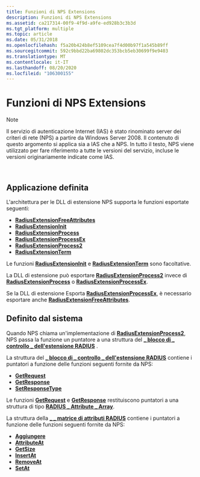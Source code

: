 ```yaml
---
title: Funzioni di NPS Extensions
description: Funzioni di NPS Extensions
ms.assetid: ca217314-00f9-4f9d-a9fe-ed928b3c3b3d
ms.tgt_platform: multiple
ms.topic: article
ms.date: 05/31/2018
ms.openlocfilehash: f5a20b424b8ef5109cea7f4d00b97f1a545b89ff
ms.sourcegitcommit: 592c9bbd22ba69802dc353bcb5eb30699f9e9403
ms.translationtype: MT
ms.contentlocale: it-IT
ms.lasthandoff: 08/20/2020
ms.locfileid: "106300155"
---
```

# <a name="nps-extensions-functions"></a>Funzioni di NPS Extensions

> [!Note]  
> Il servizio di autenticazione Internet (IAS) è stato rinominato server dei criteri di rete (NPS) a partire da Windows Server 2008. Il contenuto di questo argomento si applica sia a IAS che a NPS. In tutto il testo, NPS viene utilizzato per fare riferimento a tutte le versioni del servizio, incluse le versioni originariamente indicate come IAS.

 

## <a name="application-defined"></a>Applicazione definita

L'architettura per le DLL di estensione NPS supporta le funzioni esportate seguenti:

-   [**RadiusExtensionFreeAttributes**](/windows/desktop/api/authif/nc-authif-pradius_extension_free_attributes)
-   [**RadiusExtensionInit**](/windows/desktop/api/authif/nc-authif-pradius_extension_init)
-   [**RadiusExtensionProcess**](/windows/desktop/api/authif/nc-authif-pradius_extension_process)
-   [**RadiusExtensionProcessEx**](/windows/desktop/api/authif/nc-authif-pradius_extension_process_ex)
-   [**RadiusExtensionProcess2**](/windows/desktop/api/authif/nc-authif-pradius_extension_process_2)
-   [**RadiusExtensionTerm**](/windows/desktop/api/authif/nc-authif-pradius_extension_term)

Le funzioni [**RadiusExtensionInit**](/windows/desktop/api/authif/nc-authif-pradius_extension_init) e [**RadiusExtensionTerm**](/windows/desktop/api/authif/nc-authif-pradius_extension_term) sono facoltative.

La DLL di estensione può esportare [**RadiusExtensionProcess2**](/windows/desktop/api/authif/nc-authif-pradius_extension_process_2) invece di [**RadiusExtensionProcess**](/windows/desktop/api/authif/nc-authif-pradius_extension_process) o [**RadiusExtensionProcessEx**](/windows/desktop/api/authif/nc-authif-pradius_extension_process_ex).

Se la DLL di estensione Esporta [**RadiusExtensionProcessEx**](/windows/desktop/api/authif/nc-authif-pradius_extension_process_ex), è necessario esportare anche [**RadiusExtensionFreeAttributes**](/windows/desktop/api/authif/nc-authif-pradius_extension_free_attributes).

## <a name="system-defined"></a>Definito dal sistema

Quando NPS chiama un'implementazione di [**RadiusExtensionProcess2**](/windows/desktop/api/authif/nc-authif-pradius_extension_process_2), NPS passa la funzione un puntatore a una struttura del [**\_ blocco di \_ controllo \_ dell'estensione RADIUS**](/windows/desktop/api/authif/ns-authif-radius_extension_control_block) .

La struttura del [**\_ blocco di \_ controllo \_ dell'estensione RADIUS**](/windows/desktop/api/authif/ns-authif-radius_extension_control_block) contiene i puntatori a funzione delle funzioni seguenti fornite da NPS:

-   [**GetRequest**](/previous-versions/ms688263(v=vs.85))
-   [**GetResponse**](/previous-versions/ms688270(v=vs.85))
-   [**SetResponseType**](/previous-versions/ms688462(v=vs.85))

Le funzioni [**GetRequest**](/previous-versions/ms688263(v=vs.85)) e [**GetResponse**](/previous-versions/ms688270(v=vs.85)) restituiscono puntatori a una struttura di tipo [**RADIUS \_ Attribute \_ Array**](/windows/desktop/api/authif/ns-authif-radius_attribute_array).

La struttura della [**\_ \_ matrice di attributi RADIUS**](/windows/desktop/api/authif/ns-authif-radius_attribute_array) contiene i puntatori a funzione delle funzioni seguenti fornite da NPS:

-   [**Aggiungere**](/previous-versions/ms688246(v=vs.85))
-   [**AttributeAt**](/previous-versions/ms688253(v=vs.85))
-   [**GetSize**](/previous-versions/ms688277(v=vs.85))
-   [**InsertAt**](/previous-versions/ms688296(v=vs.85))
-   [**RemoveAt**](/previous-versions/ms688452(v=vs.85))
-   [**SetAt**](/previous-versions/ms688456(v=vs.85))

 

 